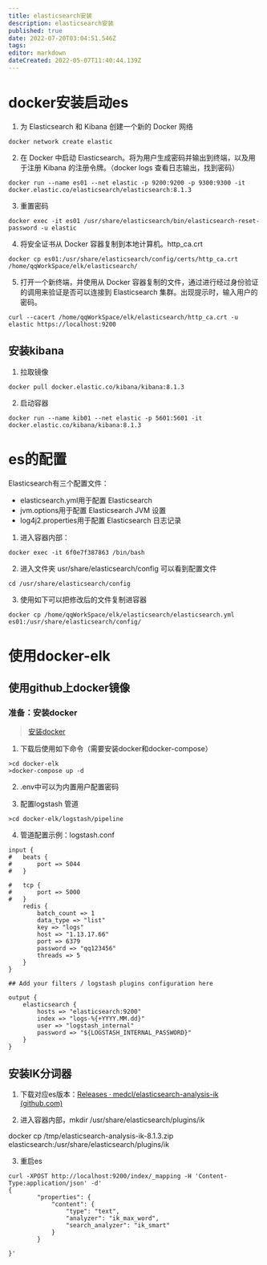 ```yaml
---
title: elasticsearch安装
description: elasticsearch安装
published: true
date: 2022-07-20T03:04:51.546Z
tags: 
editor: markdown
dateCreated: 2022-05-07T11:40:44.139Z
---
```


# docker安装启动es

1. 为 Elasticsearch 和 Kibana 创建一个新的 Docker 网络

```
docker network create elastic
```

2. 在 Docker 中启动 Elasticsearch。将为用户生成密码并输出到终端，以及用于注册 Kibana 的注册令牌。（docker logs 查看日志输出，找到密码）

```
docker run --name es01 --net elastic -p 9200:9200 -p 9300:9300 -it docker.elastic.co/elasticsearch/elasticsearch:8.1.3
```

3. 重置密码

```
docker exec -it es01 /usr/share/elasticsearch/bin/elasticsearch-reset-password -u elastic
```

4. 将安全证书从 Docker 容器复制到本地计算机。http\_ca.crt

```
docker cp es01:/usr/share/elasticsearch/config/certs/http_ca.crt /home/qqWorkSpace/elk/elasticsearch/
```

5. 打开一个新终端，并使用从 Docker 容器复制的文件，通过进行经过身份验证的调用来验证是否可以连接到 Elasticsearch 集群。出现提示时，输入用户的密码。

```
curl --cacert /home/qqWorkSpace/elk/elasticsearch/http_ca.crt -u elastic https://localhost:9200
```

## 安装kibana

1. 拉取镜像

```
docker pull docker.elastic.co/kibana/kibana:8.1.3
```

2. 启动容器

```
docker run --name kib01 --net elastic -p 5601:5601 -it docker.elastic.co/kibana/kibana:8.1.3
```

# es的配置

Elasticsearch有三个配置文件：

- elasticsearch.yml用于配置 Elasticsearch
- jvm.options用于配置 Elasticsearch JVM 设置
- log4j2.properties用于配置 Elasticsearch 日志记录

1. 进入容器内部：

```
docker exec -it 6f0e7f387863 /bin/bash
```

2. 进入文件夹 usr/share/elasticsearch/config 可以看到配置文件

```
cd /usr/share/elasticsearch/config
```

3. 使用如下可以把修改后的文件复制进容器

```
docker cp /home/qqWorkSpace/elk/elasticsearch/elasticsearch.yml es01:/usr/share/elasticsearch/config/
```

# 使用docker-elk

## 使用github上docker镜像
### 准备：安装docker
> [安装docker](/acculation/docker)
1. 下载后使用如下命令（需要安装docker和docker-compose）

```
>cd docker-elk
>docker-compose up -d
```

2. .env中可以为内置用户配置密码

3. 配置logstash 管道

```
>cd docker-elk/logstash/pipeline
```

4. 管道配置示例：logstash.conf

```
input {
#	beats {
#		port => 5044
#	}

#	tcp {
#		port => 5000
#	}
    redis {
        batch_count => 1
        data_type => "list"
        key => "logs"
        host => "1.13.17.66"
        port => 6379
        password => "qq123456"
        threads => 5
    }
}

## Add your filters / logstash plugins configuration here

output {
	elasticsearch {
		hosts => "elasticsearch:9200"
        index => "logs-%{+YYYY.MM.dd}"
		user => "logstash_internal"
		password => "${LOGSTASH_INTERNAL_PASSWORD}"
	}
}
```

## 安装IK分词器

1. 下载对应es版本：[Releases · medcl/elasticsearch-analysis-ik (github.com)](https://github.com/medcl/elasticsearch-analysis-ik/releases)

2. 进入容器内部，mkdir /usr/share/elasticsearch/plugins/ik

docker cp /tmp/elasticsearch-analysis-ik-8.1.3.zip elasticsearch:/usr/share/elasticsearch/plugins/ik

3. 重启es

```plaintext
curl -XPOST http://localhost:9200/index/_mapping -H 'Content-Type:application/json' -d'
{
        "properties": {
            "content": {
                "type": "text",
                "analyzer": "ik_max_word",
                "search_analyzer": "ik_smart"
            }
        }

}'
```